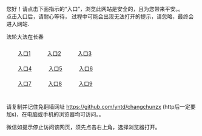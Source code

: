 您好！请点击下面指示的“入口”，浏览此网站是安全的，且为您带来平安。。 <br/>
点击入口后，请耐心等待， 过程中可能会出现无法打开的提示，请忽略，最终会进入网站. </br>

法轮大法在长春<br/>
<div style="padding:10px"><a style="margin:20px" target="_blank" href="https://d1lqviusudan4h.cloudfront.net/2Qpsp?fspudwnz" id="ccLink1" rel="nofollow">入口1</a> <a target="_blank" style="margin:20px" href="https://d2gc94dudmo0sf.cloudfront.net/2Qpsp?ksvzwfeu" id="ccLink2" rel="nofollow">入口2</a> <a style="margin:20px" target="_blank" href="https://d2hip4hepa4m5q.cloudfront.net/2Qpsp?xilzwans" id="ccLink3" rel="nofollow">入口3</a></div>

<div style="padding:10px" ><a style="margin:20px" target="_blank" href="https://d1lqviusudan4h.cloudfront.net/2Qpsp?fspudwnz" id="ccLink4" rel="nofollow">入口4</a> <a style="margin:20px" href="https://d2gc94dudmo0sf.cloudfront.net/2Qpsp?ksvzwfeu" target="_blank" id="ccLink5" rel="nofollow">入口5</a> <a style="margin:20px" href="https://d2hip4hepa4m5q.cloudfront.net/2Qpsp?xilzwans" target="_blank" id="ccLink6" rel="nofollow">入口6</a></div>

<div style="padding:10px"><a style="margin:20px" target="_blank" href="https://d1lqviusudan4h.cloudfront.net/2Qpsp?fspudwnz" id="ccLink7" rel="nofollow">入口7</a> <a style="margin:20px" href="https://d2gc94dudmo0sf.cloudfront.net/2Qpsp?ksvzwfeu" target="_blank" id="ccLink8" rel="nofollow">入口8</a> <a style="margin:20px" target="_blank" href="https://d2hip4hepa4m5q.cloudfront.net/2Qpsp?xilzwans" id="ccLink9" rel="nofollow">入口9</a></div>

<br/>



请复制并记住免翻墙网址 https://github.com/yntd/changchunzx (http后一定要加s)，在电脑或手机的浏览器均可访问。。<br/>

微信如提示停止访问该网页，须先点击右上角，选择浏览器打开。
